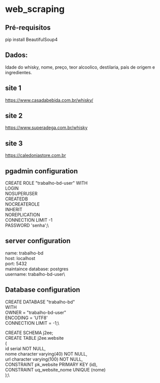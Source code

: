# web_scraping

## Pré-requisitos
pip install BeautifulSoup4

## Dados:
Idade do whisky, nome, preço, teor alcoolico, destilaria, país de origem e ingredientes.

## site 1
https://www.casadabebida.com.br/whisky/

## site 2
https://www.superadega.com.br/whisky

## site 3
https://caledoniastore.com.br

## pgadmin configuration
CREATE ROLE "trabalho-bd-user" WITH\
	LOGIN\
	NOSUPERUSER\
	CREATEDB\
	NOCREATEROLE\
	INHERIT\
	NOREPLICATION\
	CONNECTION LIMIT -1\
	PASSWORD 'senha';\
  
## server configuration 
name: trabalho-bd\
host: localhost\
port: 5432\
maintaince database: postgres\
username: trabalho-bd-user\

## Database configuration
CREATE DATABASE "trabalho-bd"\
    WITH \
    OWNER = "trabalho-bd-user"\
    ENCODING = 'UTF8'\
    CONNECTION LIMIT = -1;\

CREATE SCHEMA j2ee;\
CREATE TABLE j2ee.website\
(\
  	id serial NOT NULL,\
	nome character varying(40) NOT NULL,\
  	url character varying(100) NOT NULL,\
  CONSTRAINT pk_website PRIMARY KEY (id),\
  CONSTRAINT uq_website_nome UNIQUE (nome)\
);\

